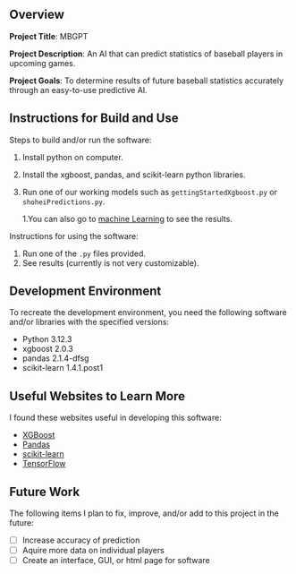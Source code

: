## Overview

**Project Title**: MBGPT

**Project Description**: An AI that can predict statistics of baseball players in upcoming games.

**Project Goals**: To determine results of future baseball statistics accurately through an easy-to-use predictive AI.

## Instructions for Build and Use

Steps to build and/or run the software:

1. Install python on computer.
2. Install the xgboost, pandas, and scikit-learn python libraries.
3. Run one of our working models such as ```gettingStartedXgboost.py``` or ```shoheiPredictions.py```.

   1.You can also go to [machine Learning](https://rylandbangerter.github.io/applied-programming/index.html) to see the results.

Instructions for using the software:

1. Run one of the ```.py``` files provided.
2. See results (currently is not very customizable).

## Development Environment 

To recreate the development environment, you need the following software and/or libraries with the specified versions:

* Python 3.12.3
* xgboost 2.0.3
* pandas 2.1.4-dfsg
* scikit-learn 1.4.1.post1

## Useful Websites to Learn More

I found these websites useful in developing this software:

* [XGBoost](https://xgboost.readthedocs.io/en/release_3.0.0/)
* [Pandas](https://pandas.pydata.org/)
* [scikit-learn](https://scikit-learn.org/stable/)
* [TensorFlow](https://www.tensorflow.org/)

## Future Work

The following items I plan to fix, improve, and/or add to this project in the future:

* [ ] Increase accuracy of prediction
* [ ] Aquire more data on individual players
* [ ] Create an interface, GUI, or html page for software
